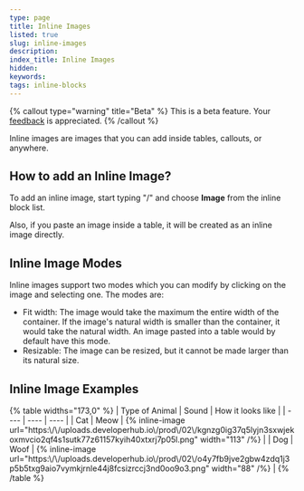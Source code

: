 ```yaml
---
type: page
title: Inline Images
listed: true
slug: inline-images
description: 
index_title: Inline Images
hidden: 
keywords: 
tags: inline-blocks
---
```


{% callout type="warning" title="Beta" %}
This is a beta feature. Your [feedback](/support-center/contact-us) is appreciated.
{% /callout %}

Inline images are images that you can add inside tables, callouts, or anywhere.

## How to add an Inline Image?

To add an inline image, start typing "/" and choose **Image** from the inline block list.

Also, if you paste an image inside a table, it will be created as an inline image directly.

## Inline Image Modes

Inline images support two modes which you can modify by clicking on the image and selecting one. The modes are:

- Fit width: The image would take the maximum the entire width of the container. If the image's natural width is smaller than the container, it would take the natural width. An image pasted into a table would by default have this mode.
- Resizable: The image can be resized, but it cannot be made larger than its natural size.

## Inline Image Examples

{% table widths="173,0" %}
| Type of Animal | Sound | How it looks like | 
| ---- | ---- | ---- | 
| Cat | Meow | {% inline-image url="https:\\/\\/uploads.developerhub.io\\/prod\\/02\\/kgnzg0ig37q5lyjn3sxwjekoxmvcio2qf4s1sutk77z61157kyih40xtxrj7p05l.png" width="113" /%} | 
| Dog | Woof | {% inline-image url="https:\\/\\/uploads.developerhub.io\\/prod\\/02\\/o4y7fb9jve2gbw4zdq1j3p5b5txg9aio7vymkjrnle44j8fcsizrccj3nd0oo9o3.png" width="88" /%} | 
{% /table %}